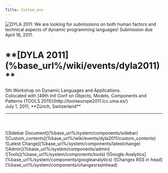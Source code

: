 ```yaml
---
Title: Custom_env
---
```


<div class="container">
    <img class="logo" title="DYLA 2011: We are looking for submissions on both human factors and technical aspects of dynamic programming languages! Submission due April 18, 2011." src="http://scg.unibe.ch/files/f6/ojbvn396isx1r9hrwkmagc5hkcgyxw/dyla2011.png"/>
    <div class="header column span-24 last">
    <h1 class="heading">**[DYLA 2011](%base_url%/wiki/events/dyla2011)**</h1>
    <p>5th Workshop on Dynamic Languages and Applications.
    <br/>Colocated with [49th Intl Conf on Objects, Models, Components and Patterns (TOOLS 2011)](http://toolseurope2011.lcc.uma.es/)
    <br/>July 1, 2011, **Zürich, Switzerland**
    </p>
    <hr/>
  </div>  
  <div class="column span-24 last mainbody">
    <h1 class="heading"></h1>
    <div class="sidebar column span-6 prepend-2 last">![Sidebar Document](%base_url%/system/components/sidebar)</div>
    <div class="contents column span-16">![Custom_contents](%base_url%/wiki/events/dyla2011/custom_contents)</div>
  </div>
  <div class="footnote">![Latest Change](%base_url%/system/components/latestchange)</div>
  ![Admin](%base_url%/system/components/admin)
</div>
<div class="hidden">
![Tools](%base_url%/system/components/tools)
![Google Analytics](%base_url%/system/components/googleanalytics)
![Changes RSS in head](%base_url%/system/components/changesrssinhead)
</div>
